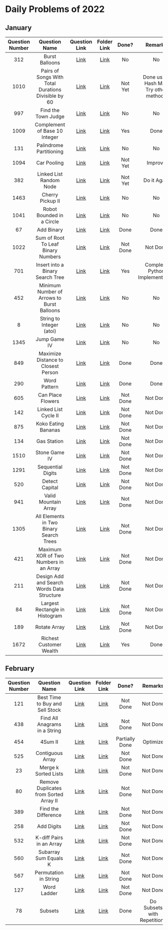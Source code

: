 # Daily Problems of 2022

## January
| Question Number | Question Name |                                                Question Link                                                |     Folder Link     | Done? | Remarks |
|:---------------:|:-------------:|:-----------------------------------------------------------------------------------------------------------:|:-------------------:|:-----:|:---------------:|
|312|Burst Balloons|<a href = 'https://leetcode.com/problems/burst-balloons/'>Link</a>|<a href = ''>Link</a>|No|No|
|1010|Pairs of Songs With Total Durations Divisible by 60|<a href = 'https://leetcode.com/problems/pairs-of-songs-with-total-durations-divisible-by-60/'>Link</a>|<a href = 'https://github.com/JAIDHEER007/LeetCode/tree/main/Programs/LC%201010'>Link</a>|Not Yet|Done using Hash Map<br>Try other methods|
|997|Find the Town Judge|<a href = 'https://leetcode.com/problems/find-the-town-judge/'>Link</a>|<a href = ''>Link</a>|No|No|
|1009|Complement of Base 10 Integer|<a href = 'https://leetcode.com/problems/complement-of-base-10-integer/'>Link</a>|<a href = 'https://github.com/JAIDHEER007/LeetCode/tree/main/Programs/LC%201009'>Link</a>|Yes|Done|
|131|Palindrome Partitioning|<a href = 'https://leetcode.com/problems/palindrome-partitioning/'>Link</a>|<a href = ''>Link</a>|No|No|
|1094|Car Pooling|<a href = 'https://leetcode.com/problems/car-pooling/'>Link</a>|<a href = 'https://github.com/JAIDHEER007/LeetCode/tree/main/Programs/LC%201094'>Link</a>|Not Yet|Improve|
|382|Linked List Random Node|<a href = 'https://leetcode.com/problems/linked-list-random-node/'>Link</a>|<a href = 'ussdvbu'>Link</a>|Not Yet|Do it Again|
|1463|Cherry Pickup II|<a href = 'https://leetcode.com/problems/cherry-pickup-ii/'>Link</a>|<a href = ''>Link</a>|No|No|
|1041|Robot Bounded in a Circle|<a href = 'https://leetcode.com/problems/robot-bounded-in-circle/'>Link</a>|<a href = ''>Link</a>|No|No|
|67|Add Binary|<a href='https://leetcode.com/problems/add-binary/'>Link</a>|<a href='https://github.com/JAIDHEER007/LeetCode/tree/main/Programs/LC%2067'>Link</a>|Done|Done||1021|Sum of Root To Leaf Binary Numbers|<a href = 'https://leetcode.com/problems/sum-of-root-to-leaf-binary-numbers/'>Link</a>|<a href = 'https://github.com/JAIDHEER007/LeetCode/tree/main/Programs/LC%201022'>Link</a>|Done|Done|
|1022|Sum of Root To Leaf Binary Numbers|<a href = 'https://leetcode.com/problems/sum-of-root-to-leaf-binary-numbers/'>Link</a>|<a href = ''>Link</a>|Not Done|Not Done|
|701|Insert into a Binary Search Tree|<a href='https://leetcode.com/problems/insert-into-a-binary-search-tree/'>Link</a>|<a href='https://github.com/JAIDHEER007/LeetCode/tree/main/Programs/LC%20701'>Link</a>|Yes|Complete Python Implementation|
|452|Minimum Number of Arrows to Burst Balloons|<a href='https://leetcode.com/problems/minimum-number-of-arrows-to-burst-balloons/'>Link</a>|<a href=''>Link</a>|No|No|
|8|String to Integer (atoi)|<a href='https://leetcode.com/problems/string-to-integer-atoi/'>Link</a>|<a href=''>Link</a>|No|No|
|1345|Jump Game IV|<a href='https://leetcode.com/problems/jump-game-iv/'>Link</a>|<a href=''>Link</a>|No|No|
|849|Maximize Distance to Closest Person|<a href='https://leetcode.com/problems/maximize-distance-to-closest-person/'>Link</a>|<a href='https://github.com/JAIDHEER007/LeetCode/tree/main/Programs/LC%20849'>Link</a>|Done|Done|
|290|Word Pattern|<a href='https://leetcode.com/problems/word-pattern/'>Link</a>|<a href='https://github.com/JAIDHEER007/LeetCode/tree/main/Programs/LC%20290'>Link</a>|Done|Done|
|605|Can Place Flowers|<a href = 'https://leetcode.com/problems/can-place-flowers/'>Link</a>|<a href = ''>Link</a>|Not Done|Not Done|
|142|Linked List Cycle II|<a href = 'https://leetcode.com/problems/linked-list-cycle-ii/'>Link</a>|<a href = ''>Link</a>|Not Done|Not Done|
|875|Koko Eating Bananas|<a href = 'https://leetcode.com/problems/koko-eating-bananas/'>Link</a>|<a href = ''>Link</a>|Not Done|Not Done|
|134|Gas Station|<a href = 'https://leetcode.com/problems/gas-station/'>Link</a>|<a href = ''>Link</a>|Not Done|Not Done|
|1510|Stone Game IV|<a href = 'https://leetcode.com/problems/stone-game-iv/'>Link</a>|<a href = ''>Link</a>|Not Done|Not Done|
|1291|Sequential Digits|<a href = 'https://leetcode.com/problems/sequential-digits/'>Link</a>|<a href = ''>Link</a>|Not Done|Not Done|
|520|Detect Capital|<a href = 'https://leetcode.com/problems/detect-capital/'>Link</a>|<a href = ''>Link</a>|Not Done|Not Done|
|941|Valid Mountain Array|<a href = 'https://leetcode.com/problems/valid-mountain-array/'>Link</a>|<a href = ''>Link</a>|Not Done|Not Done|
|1305|All Elements in Two Binary Search Trees|<a href = 'https://leetcode.com/problems/all-elements-in-two-binary-search-trees/'>Link</a>|<a href = ''>Link</a>|Not Done|Not Done|
|421|Maximum XOR of Two Numbers in an Array|<a href = 'https://leetcode.com/problems/maximum-xor-of-two-numbers-in-an-array/'>Link</a>|<a href = ''>Link</a>|Not Done|Not Done|
|211|Design Add and Search Words Data Structure|<a href = 'https://leetcode.com/problems/design-add-and-search-words-data-structure/'>Link</a>|<a href = ''>Link</a>|Not Done|Not Done|
|84|Largest Rectangle in Histogram|<a href = 'https://leetcode.com/problems/largest-rectangle-in-histogram/'>Link</a>|<a href = ''>Link</a>|Not Done|Not Done|
|189|Rotate Array|<a href = 'https://leetcode.com/problems/rotate-array/'>Link</a>|<a href = ''>Link</a>|Not Done|Not Done|
|1672|Richest Customer Wealth|<a href='https://leetcode.com/problems/richest-customer-wealth/'>Link</a>|<a href='https://github.com/JAIDHEER007/LeetCode/tree/main/Programs/LC%201672'>Link</a>|Yes|Done|

## February
| Question Number | Question Name |                                                Question Link                                                |     Folder Link     | Done? | Remarks |
|:---------------:|:-------------:|:-----------------------------------------------------------------------------------------------------------:|:-------------------:|:-----:|:---------------:|
|121|Best Time to Buy and Sell Stock|<a href = 'https://leetcode.com/problems/best-time-to-buy-and-sell-stock/'>Link</a>|<a href = ''>Link</a>|Not Done|Not Done|
|438|Find All Anagrams in a String|<a href = 'https://leetcode.com/problems/find-all-anagrams-in-a-string/'>Link</a>|<a href = ''>Link</a>|Not Done|Not Done|
|454|4Sum II|<a href = 'https://leetcode.com/problems/4sum-ii/'>Link</a>|<a href = 'https://github.com/JAIDHEER007/LeetCode/blob/main/Programs/LC%20454/LC_454_1.cpp'>Link</a>|Partially Done|Optimize|
|525|Contiguous Array|<a href = 'https://leetcode.com/problems/contiguous-array/'>Link</a>|<a href = 'https://github.com/JAIDHEER007/LeetCode/blob/main/Programs/LC%20525/LC_525_2.cpp'>Link</a>|Not Done|Not Done|
|23|Merge k Sorted Lists|<a href = 'https://leetcode.com/problems/merge-k-sorted-lists/'>Link</a>|<a href = 'https://github.com/JAIDHEER007/LeetCode/tree/main/Programs/LC%2023'>Link</a>|Not Done|Not Done|
|80|Remove Duplicates from Sorted Array II|<a href = 'https://leetcode.com/problems/remove-duplicates-from-sorted-array-ii/'>Link</a>|<a href = ''>Link</a>|Not Done|Not Done|
|389|Find the Difference|<a href = 'https://leetcode.com/problems/find-the-difference/'>Link</a>|<a href = ''>Link</a>|Not Done|Not Done|
|258|Add Digits|<a href = 'https://leetcode.com/problems/add-digits/'>Link</a>|<a href = ''>Link</a>|Not Done|Not Done|
|532|K-diff Pairs in an Array|<a href = 'https://leetcode.com/problems/k-diff-pairs-in-an-array/'>Link</a>|<a href = 'https://github.com/JAIDHEER007/LeetCode/tree/main/Programs/LC%20532'>Link</a>|Not Done|Not Done|
|560|Subarray Sum Equals K|<a href = 'https://leetcode.com/problems/subarray-sum-equals-k/'>Link</a>|<a href = ''>Link</a>|Not Done|Not Done|
|567|Permutation in String|<a href = 'https://leetcode.com/problems/permutation-in-string/'>Link</a>|<a href = ''>Link</a>|Not Done|Not Done|
|127|Word Ladder|<a href = 'https://leetcode.com/problems/word-ladder/'>Link</a>|<a href = 'https://github.com/JAIDHEER007/LeetCode/tree/main/Programs/LC%20127'>Link</a>|Not Done|Not Done|
|78|Subsets|<a href = 'https://leetcode.com/problems/subsets/'>Link</a>|<a href = 'https://github.com/JAIDHEER007/LeetCode/tree/main/Programs/LC%2078'>Link</a>|Done|Do Subsets with Repetitions|